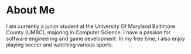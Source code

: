 # About Me
I am currently a junior student at the University Of Maryland Baltimore County (UMBC), majoring in Computer Science. 
I have a passion for software engineering and game development. 
In my free time, i also enjoy playing soccer and watching various sports. 

